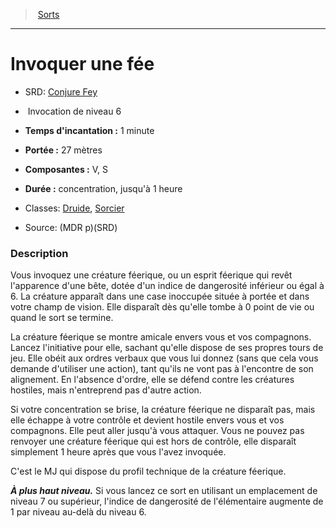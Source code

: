 ﻿> [Sorts](hd_spells.md)

---

# Invoquer une fée

- SRD: [Conjure Fey](srd_spells_conjure_fey.md)

-  Invocation de niveau 6

- **Temps d'incantation :** 1 minute

- **Portée :** 27 mètres

- **Composantes :** V, S

- **Durée :** concentration, jusqu'à 1 heure

- Classes: [Druide](hd_druid.md), [Sorcier](hd_warlock.md)

- Source: (MDR p)(SRD)

### Description

Vous invoquez une créature féerique, ou un esprit féerique qui revêt l'apparence d'une bête, dotée d'un indice de dangerosité inférieur ou égal à 6. La créature apparaît dans une case inoccupée située à portée et dans votre champ de vision. Elle disparaît dès qu'elle tombe à 0 point de vie ou quand le sort se termine.

La créature féerique se montre amicale envers vous et vos compagnons. Lancez l'initiative pour elle, sachant qu'elle dispose de ses propres tours de jeu. Elle obéit aux ordres verbaux que vous lui donnez (sans que cela vous demande d'utiliser une action), tant qu'ils ne vont pas à l'encontre de son alignement. En l'absence d'ordre, elle se défend contre les créatures hostiles, mais n'entreprend pas d'autre action.

Si votre concentration se brise, la créature féerique ne disparaît pas, mais elle échappe à votre contrôle et devient hostile envers vous et vos compagnons. Elle peut aller jusqu'à vous attaquer. Vous ne pouvez pas renvoyer une créature féerique qui est hors de contrôle, elle disparaît simplement 1 heure après que vous l'avez invoquée.

C'est le MJ qui dispose du profil technique de la créature féerique.

**_À plus haut niveau._** Si vous lancez ce sort en utilisant un emplacement de niveau 7 ou supérieur, l'indice de dangerosité de l'élémentaire augmente de 1 par niveau au-delà du niveau 6.

